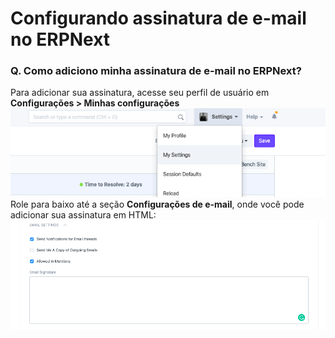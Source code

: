 # Configurando assinatura de e-mail no ERPNext


### **Q. Como adiciono minha assinatura de e-mail no ERPNext?**

  
Para adicionar sua assinatura, acesse seu perfil de usuário em **Configurações > Minhas configurações**
![](/files/PIoVfY1.png)
Role para baixo até a seção **Configurações de e-mail**, onde você pode adicionar sua assinatura em HTML:
![](/files/4swM1Yz.png)